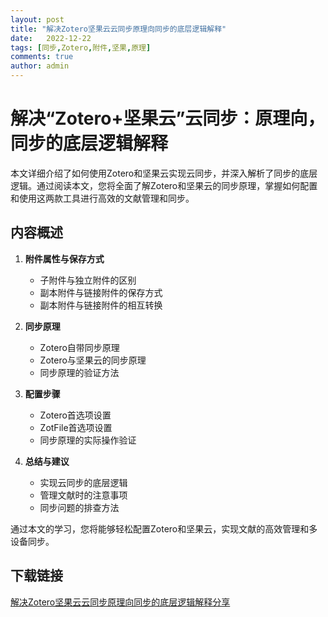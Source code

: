 ```yaml
---
layout: post
title: "解决Zotero坚果云云同步原理向同步的底层逻辑解释"
date:   2022-12-22
tags: [同步,Zotero,附件,坚果,原理]
comments: true
author: admin
---
```

# 解决“Zotero+坚果云”云同步：原理向，同步的底层逻辑解释

本文详细介绍了如何使用Zotero和坚果云实现云同步，并深入解析了同步的底层逻辑。通过阅读本文，您将全面了解Zotero和坚果云的同步原理，掌握如何配置和使用这两款工具进行高效的文献管理和同步。

## 内容概述

1. **附件属性与保存方式**
   - 子附件与独立附件的区别
   - 副本附件与链接附件的保存方式
   - 副本附件与链接附件的相互转换

2. **同步原理**
   - Zotero自带同步原理
   - Zotero与坚果云的同步原理
   - 同步原理的验证方法

3. **配置步骤**
   - Zotero首选项设置
   - ZotFile首选项设置
   - 同步原理的实际操作验证

4. **总结与建议**
   - 实现云同步的底层逻辑
   - 管理文献时的注意事项
   - 同步问题的排查方法

通过本文的学习，您将能够轻松配置Zotero和坚果云，实现文献的高效管理和多设备同步。

## 下载链接

[解决Zotero坚果云云同步原理向同步的底层逻辑解释分享](https://pan.quark.cn/s/345c833f9588)